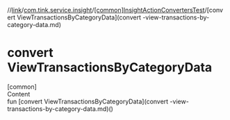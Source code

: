 //[link](../../index.md)/[com.tink.service.insight](../index.md)/[[common]InsightActionConvertersTest](index.md)/[convert ViewTransactionsByCategoryData](convert -view-transactions-by-category-data.md)



# convert ViewTransactionsByCategoryData  
[common]  
Content  
fun [convert ViewTransactionsByCategoryData](convert -view-transactions-by-category-data.md)()  



